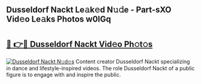 ## Dusseldorf Nackt Le𝚊k𝚎d N𝚞𝚍e - Part-sXO Vid𝚎o Le𝚊ks Photos w0IGq

# <h2><a href="http://fb9t60.evod.top/?m=Dusseldorf+Nackt">🔗 👉🔴 Dusseldorf Nackt Vid𝚎o Ph𝚘t𝚘s</a></h2>

[![Dusseldorf Nackt N𝚞d𝚎s](https://i.imgur.com/8V9OHl7.gif)](http://fb9t60.evod.top/?m=Dusseldorf+Nackt)
Content creator Dusseldorf Nackt specializing in dance and lifestyle-inspired videos. The role Dusseldorf Nackt of a public figure is to engage with and inspire the public. 
